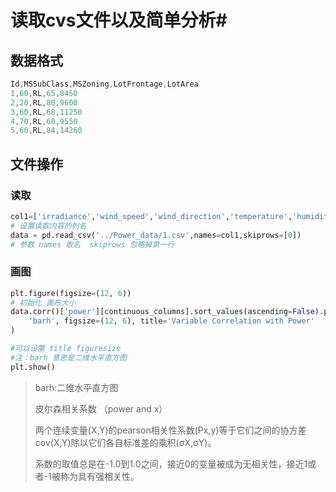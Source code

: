 # 读取cvs文件以及简单分析#



## 数据格式

```D
Id,MSSubClass,MSZoning,LotFrontage,LotArea
1,60,RL,65,8450
2,20,RL,80,9600
3,60,RL,68,11250
4,70,RL,60,9550
5,60,RL,84,14260
```



## 文件操作

### 读取

```python
col1=['irradiance','wind_speed','wind_direction','temperature','humidity','pressure','power']
# 设置读取内容的列名
data = pd.read_csv('../Power_data/1.csv',names=col1,skiprows=[0])
# 参数 names 取名  skiprows 忽略掉第一行
```

### 画图

```python
plt.figure(figsize=(12, 6))
# 初始化 画布大小
data.corr()['power'][continuous_columns].sort_values(ascending=False).plot(
    'barh', figsize=(12, 6), title='Variable Correlation with Power'
)

#可以设置 title figuresize
#注：barh 意思是二维水平直方图
plt.show()
```

[函数效果图]:https://github.com/helix333111/python_analysis_notebook/blob/master/Python%E7%AC%94%E8%AE%B0/Python_%E6%95%B0%E6%8D%AE%E5%88%86%E6%9E%90%E7%AC%94%E8%AE%B0/pictures/cor.jpg

> barh:二维水平直方图
>
> 皮尔森相关系数 （power and x）
>
> 两个连续变量(X,Y)的pearson相关性系数(Px,y)等于它们之间的协方差cov(X,Y)除以它们各自标准差的乘积(σX,σY)。
>
> 系数的取值总是在-1.0到1.0之间，接近0的变量被成为无相关性，接近1或者-1被称为具有强相关性。





